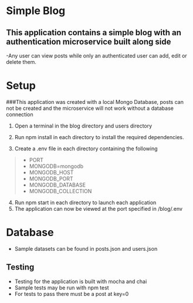 # Simple Blog

## This application contains a simple blog with an authentication microservice built along side
-Any user can view posts while only an authenticated user can add, edit or delete them.   

# Setup
###This application was created with a local Mongo Database, posts can not be created and the microservice will not work without a database connection
1. Open a terminal in the blog directory and users directory  
2. Run npm install in each directory to install the required dependencies.

3. Create a .env file in each directory containing the following
> - PORT
> - MONGODB=mongodb
> - MONGODB_HOST
> - MONGODB_PORT     
> - MONGODB_DATABASE
> - MONGODB_COLLECTION
4. Run npm start in each directory to launch each application  
5. The application can now be viewed at the port specified in /blog/.env

# Database
- Sample datasets can be found in posts.json and users.json

## Testing
- Testing for the application is built with mocha and chai  
- Sample tests may be run with npm test  
- For tests to pass there must be a post at key=0

